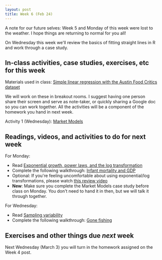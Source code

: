```yaml
---
layout: post
title: Week 6 (Feb 24)
---
```


A note for our future selves: Week 5 and Monday of this week were lost to the weather. I hope things are returning to normal for you all!

On Wednesday this week we'll review the basics of fitting straight lines in R and work through a case study. 

##  In-class activities, case studies, exercises, etc for this week

Materials used in class: [Simple linear regression with the Austin Food Critics dataset](../files/SLR.R)

We will work on these in breakout rooms. I suggest having one person share their screen and serve as note-taker, 
or quickly sharing a Google doc so you can work together. All the activities will be a component of the homework you hand in next week.

Activity 1 (Wednesday): [Market Models](../files/ex_capm)

## Readings, videos, and activities to do for next week

For Monday:

  - Read [Exponential growth, power laws, and the log transformation](../files/15_exponential_power_laws.pdf)
  - Complete the following walkthrough: [Infant mortality and GDP](https://github.com/jgscott/learnR/blob/master/infmort/infmort.md)
  - Optional: If you're feeling uncomfortable about using exponential/log transformations, please watch [this review video](https://www.youtube.com/watch?v=NhsvqIRWgE8)
  - **New**: Make sure you complete the Market Models case study before class on Monday. You don't need to hand it in then, but we will talk it through together.

For Wednesday:

  - Read [Sampling variability](../files/08_sampling_variability.pdf)
  - Complete the following walkthrough: [Gone fishing](https://github.com/jaredsmurray/learnR/blob/master/gonefishing/gonefishing.md)
  
## Exercises and other things due *next* week

Next Wednesday (March 3) you will turn in the homework assigned on the Week 4 post.
